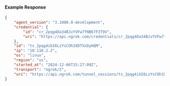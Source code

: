 <!-- Code generated for API Clients. DO NOT EDIT. -->

#### Example Response

```json
{
	"agent_version": "3.1000.0-development",
	"credential": {
		"id": "cr_2pqg4Da34BJvYVFw7fNB67F3T9V",
		"uri": "https://api.ngrok.com/credentials/cr_2pqg4Da34BJvYVFw7fNB67F3T9V"
	},
	"id": "ts_2pqg4ibI6LzYsCOh3XDTXxDyHQM",
	"ip": "10.110.2.2",
	"os": "linux",
	"region": "us",
	"started_at": "2024-12-06T15:27:09Z",
	"transport": "ngrok/2",
	"uri": "https://api.ngrok.com/tunnel_sessions/ts_2pqg4ibI6LzYsCOh3XDTXxDyHQM"
}
```
